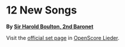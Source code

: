 
# 12 New Songs

__By [Sir Harold Boulton, 2nd Baronet](..)__

Visit the [official set page] in [OpenScore Lieder].

[official set page]: https://musescore.com/openscore-lieder-corpus/sets/5104057
[OpenScore Lieder]: https://musescore.com/openscore-lieder-corpus
